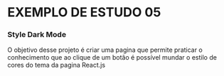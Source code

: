 # EXEMPLO DE ESTUDO 05

### Style Dark Mode


O objetivo desse projeto é criar uma pagina que permite praticar o conhecimento que ao clique de um botão é possível mundar o estilo de cores do tema da pagina React.js
